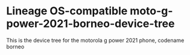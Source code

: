# Lineage OS-compatible moto-g-power-2021-borneo-device-tree
This is the device tree for the motorola g power 2021 phone, codename borneo
